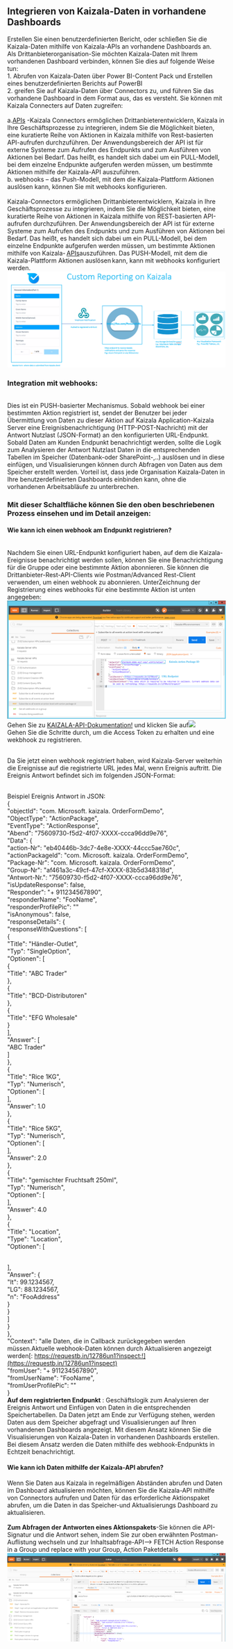 ## <a name="integrating-kaizala-data-to-your-existing-dashboards"></a>Integrieren von Kaizala-Daten in vorhandene Dashboards

Erstellen Sie einen benutzerdefinierten Bericht, oder schließen Sie die Kaizala-Daten mithilfe von Kaizala-APIs an vorhandene Dashboards an. 
<br>Als Drittanbieterorganisation-Sie möchten Kaizala-Daten mit Ihrem vorhandenen Dashboard verbinden, können Sie dies auf folgende Weise tun:
<br>1. Abrufen von Kaizala-Daten über Power BI-Content Pack und Erstellen eines benutzerdefinierten Berichts auf PowerBI
<br>2. greifen Sie auf Kaizala-Daten über Connectors zu, und führen Sie das vorhandene Dashboard in dem Format aus, das es versteht. Sie können mit Kaizala Connecters auf Daten zugreifen:  
<br>a.[APIs](https://docs.microsoft.com/en-us/kaizala/connectors/api) -Kaizala Connectors ermöglichen Drittanbieterentwicklern, Kaizala in Ihre Geschäftsprozesse zu integrieren, indem Sie die Möglichkeit bieten, eine kuratierte Reihe von Aktionen in Kaizala mithilfe von Rest-basierten API-aufrufen durchzuführen. Der Anwendungsbereich der API ist für externe Systeme zum Aufrufen des Endpunkts und zum Ausführen von Aktionen bei Bedarf. Das heißt, es handelt sich dabei um ein PULL-Modell, bei dem einzelne Endpunkte aufgerufen werden müssen, um bestimmte Aktionen mithilfe der Kaizala-API auszuführen. 
<br>b.[](https://docs.microsoft.com/en-us/kaizala/connectors/webhooks) webhooks – das Push-Modell, mit dem die Kaizala-Plattform Aktionen auslösen kann, können Sie mit webhooks konfigurieren.  
<br> Kaizala-Connectors ermöglichen Drittanbieterentwicklern, Kaizala in Ihre Geschäftsprozesse zu integrieren, indem Sie die Möglichkeit bieten, eine kuratierte Reihe von Aktionen in Kaizala mithilfe von REST-basierten API-aufrufen durchzuführen. Der Anwendungsbereich der API ist für externe Systeme zum Aufrufen des Endpunkts und zum Ausführen von Aktionen bei Bedarf. Das heißt, es handelt sich dabei um ein PULL-Modell, bei dem einzelne Endpunkte aufgerufen werden müssen, um bestimmte Aktionen mithilfe von Kaizala- [APIs](https://docs.microsoft.com/en-us/kaizala/connectors/api)auszuführen. Das PUSH-Modell, mit dem die Kaizala-Plattform Aktionen auslösen [](https://docs.microsoft.com/en-us/kaizala/connectors/webhooks)kann, kann mit webhooks konfiguriert werden. 
![](Images/GetImage.png)
### <a name="integration-using-webhooks"></a>Integration mit webhooks: 
<br>Dies ist ein PUSH-basierter Mechanismus. Sobald webhook bei einer bestimmten Aktion registriert ist, sendet der Benutzer bei jeder Übermittlung von Daten zu dieser Aktion auf Kaizala Application-Kaizala Server eine Ereignisbenachrichtigung (HTTP-POST-Nachricht) mit der Antwort Nutzlast (JSON-Format) an den konfigurierten URL-Endpunkt. Sobald Daten am Kunden Endpunkt benachrichtigt werden, sollte die Logik zum Analysieren der Antwort Nutzlast Daten in die entsprechenden Tabellen im Speicher (Datenbank-oder SharePoint-,..) auslösen und in diese einfügen, und Visualisierungen können durch Abfragen von Daten aus dem Speicher erstellt werden. Vorteil ist, dass jede Organisation Kaizala-Daten in Ihre benutzerdefinierten Dashboards einbinden kann, ohne die vorhandenen Arbeitsabläufe zu unterbrechen. 
### <a name="lets-drill-down-in-to-the-above-process-and-see-it-in-detail"></a>Mit dieser Schaltfläche können Sie den oben beschriebenen Prozess einsehen und im Detail anzeigen: 
#### <a name="how-to-register-a-webhook-on-endpoint"></a>Wie kann ich einen webhook am Endpunkt registrieren? 
<br> Nachdem Sie einen URL-Endpunkt konfiguriert haben, auf dem die Kaizala-Ereignisse benachrichtigt werden sollen, können Sie eine Benachrichtigung für die Gruppe oder eine bestimmte Aktion abonnieren. Sie können die Drittanbieter-Rest-API-Clients wie Postman/Advanced Rest-Client verwenden, um einen webhook zu abonnieren. UnterZeichnung der Registrierung eines webhooks für eine bestimmte Aktion ist unten angegeben:![](Images/GetImage_2.png)
<br>Gehen Sie zu [KAIZALA-API-Dokumentation!](https://docs.microsoft.com/en-us/kaizala/connectors/api) und klicken Sie auf![](Images/GetImage%20_1.png)
<br>Gehen Sie die Schritte durch, um die Access Token zu erhalten und eine wekbhook zu registrieren. 
 
<br>Da Sie jetzt einen webhook registriert haben, wird Kaizala-Server weiterhin die Ereignisse auf die registrierte URL jedes Mal, wenn Ereignis auftritt. Die Ereignis Antwort befindet sich im folgenden JSON-Format: 
 
<br> Beispiel Ereignis Antwort in JSON:
<br> {   
<br> "objectId": "com. Microsoft. kaizala. OrderFormDemo",
<br> "ObjectType": "ActionPackage",
<br> "EventType": "ActionResponse",
<br> "Abend": "75609730-f5d2-4f07-XXXX-ccca96dd9e76",
<br>"Data": {   
<br> "action-Nr": "eb40446b-3dc7-4e8e-XXXX-44ccc5ae760c",
<br> "actionPackageId": "com. Microsoft. kaizala. OrderFormDemo",
<br> "Package-Nr": "com. Microsoft. kaizala. OrderFormDemo",
<br> "Group-Nr": "af461a3c-49cf-47cf-XXXX-83b5d348318d",
<br> "Antwort-Nr.": "75609730-f5d2-4f07-XXXX-ccca96dd9e76",
<br> "isUpdateResponse": false,
<br> "Responder": "+ 911234567890",
<br> "responderName": "FooName",
<br> "responderProfilePic": ""
<br> "isAnonymous": false,
<br> "responseDetails": {   
<br> "responseWithQuestions": [   
<br> {   
<br>"Title": "Händler-Outlet",
<br>"Typ": "SingleOption",
<br> "Optionen": [   
<br>{   
<br> "Title": "ABC Trader"
<br>},
<br> {   
<br>"Title": "BCD-Distributoren"
<br>},
<br>{   
<br>"Title": "EFG Wholesale"
<br>}
<br>],
<br> "Answer": [   
<br>"ABC Trader"
<br>]
<br> },
<br> {   
<br> "Title": "Rice 1KG",
<br> "Typ": "Numerisch",
<br>"Optionen": [   
<br> ],
<br> "Answer": 1.0
<br>},
<br> {   
<br>"Title": "Rice 5KG",
<br> "Typ": "Numerisch",
<br>"Optionen": [   
<br>],
<br> "Answer": 2.0
<br> },
<br> {   
<br> "Title": "gemischter Fruchtsaft 250ml",
<br> "Typ": "Numerisch",
<br> "Optionen": [   
<br> ],
<br> "Answer": 4.0
<br> },
<br> {   
<br> "Title": "Location",
<br> "Type": "Location",
<br>"Optionen": [   
 
<br> ],
<br> "Answer": {   
<br> "lt": 99.1234567,
<br>"LG": 88.1234567,
<br> "n": "FooAddress"
<br>}
<br>}
<br> ]
<br> }
<br> },
<br> "Context": "alle Daten, die in Callback zurückgegeben werden müssen.Aktuelle webhook-Daten können durch Aktualisieren angezeigt werden[: https://requestb.in/12786un1?inspect:!](https://requestb.in/12786un1?inspect)
<br> "fromUser": "+ 911234567890",
<br> "fromUserName": "FooName",
<br>"fromUserProfilePic": ""
<br> }
<br> **Auf dem registrierten Endpunkt** : Geschäftslogik zum Analysieren der Ereignis Antwort und Einfügen von Daten in die entsprechenden Speichertabellen. Da Daten jetzt am Ende zur Verfügung stehen, werden Daten aus dem Speicher abgefragt und Visualisierungen auf Ihren vorhandenen Dashboards angezeigt. Mit diesem Ansatz können Sie die Visualisierungen von Kaizala-Daten in vorhandenen Dashboards erstellen. Bei diesem Ansatz werden die Daten mithilfe des webhook-Endpunkts in Echtzeit benachrichtigt.  
#### <a name="how-to-pull-data-using-kaizala-apis"></a>Wie kann ich Daten mithilfe der Kaizala-API abrufen? 
Wenn Sie Daten aus Kaizala in regelmäßigen Abständen abrufen und Daten im Dashboard aktualisieren möchten, können Sie die Kaizala-API mithilfe von Connectors aufrufen und Daten für das erforderliche Aktionspaket abrufen, um die Daten in das Speicher-und Aktualisierungs Dashboard zu aktualisieren. 
<br><br>
**Zum Abfragen der Antworten eines Aktionspakets**-Sie können die API-Signatur und die Antwort sehen, indem Sie zur oben erwähnten Postman-Auflistung wechseln und zur Inhaltsabfrage-API--> FETCH Action Response in a Group und replace with your Group, Action Paketdetails <br>
![](Images/GetImage_3.png)
